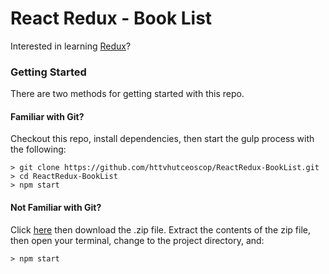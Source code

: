 # React Redux - Book List

Interested in learning [Redux](https://toilamit.com)?

### Getting Started

There are two methods for getting started with this repo.

#### Familiar with Git?
Checkout this repo, install dependencies, then start the gulp process with the following:

```
> git clone https://github.com/httvhutceoscop/ReactRedux-BookList.git
> cd ReactRedux-BookList
> npm start
```

#### Not Familiar with Git?
Click [here](https://github.com/httvhutceoscop/ReactRedux-BookList/releases) then download the .zip file.  Extract the contents of the zip file, then open your terminal, change to the project directory, and:

```
> npm start
```
